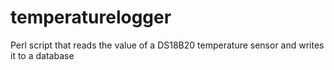 # temperaturelogger
Perl script that reads the value of a DS18B20 temperature sensor and writes it to a database
